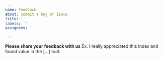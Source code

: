 ```yaml
---
name: Feedback
about: Submit a bug or issue
title: ''
labels: ''
assignees: ''

---
```


**Please share your feedback with us**
Ex. I really appreciated this index and found value in the [...] tool.
